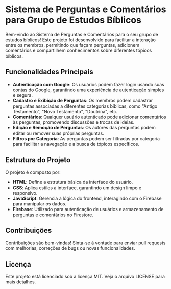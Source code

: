# Sistema de Perguntas e Comentários para Grupo de Estudos Bíblicos

Bem-vindo ao Sistema de Perguntas e Comentários para o seu grupo de estudos bíblicos! Este projeto foi desenvolvido para facilitar a interação entre os membros, permitindo que façam perguntas, adicionem comentários e compartilhem conhecimentos sobre diferentes tópicos bíblicos.

## Funcionalidades Principais

- **Autenticação com Google**: Os usuários podem fazer login usando suas contas do Google, garantindo uma experiência de autenticação simples e segura.
- **Cadastro e Exibição de Perguntas**: Os membros podem cadastrar perguntas associadas a diferentes categorias bíblicas, como "Antigo Testamento", "Novo Testamento", "Doutrina", etc.
- **Comentários**: Qualquer usuário autenticado pode adicionar comentários às perguntas, promovendo discussões e trocas de ideias.
- **Edição e Remoção de Perguntas**: Os autores das perguntas podem editar ou remover suas próprias perguntas.
- **Filtros por Categoria**: As perguntas podem ser filtradas por categoria para facilitar a navegação e a busca de tópicos específicos.

## Estrutura do Projeto

O projeto é composto por:

- **HTML**: Define a estrutura básica da interface do usuário.
- **CSS**: Aplica estilos à interface, garantindo um design limpo e responsivo.
- **JavaScript**: Gerencia a lógica do frontend, interagindo com o Firebase para manipular os dados.
- **Firebase**: Utilizado para autenticação de usuários e armazenamento de perguntas e comentários no Firestore.

## Contribuições
Contribuições são bem-vindas! Sinta-se à vontade para enviar pull requests com melhorias, correções de bugs ou novas funcionalidades.

## Licença
Este projeto está licenciado sob a licença MIT. Veja o arquivo LICENSE para mais detalhes.